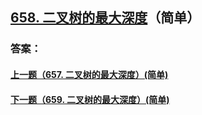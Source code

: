 ## [658. 二叉树的最大深度](https://leetcode-cn.com/problems/merge-two-sorted-lists/)（简单）





### 答案：



#### [上一题（657. 二叉树的最大深度）(简单)](https://github.com/sdwwld/leetCode/blob/master/src/main/java/com/wld/java/leetcode/leetCode0657.md)

#### [下一题（659. 二叉树的最大深度）(简单)](https://github.com/sdwwld/leetCode/blob/master/src/main/java/com/wld/java/leetcode/leetCode0659.md)